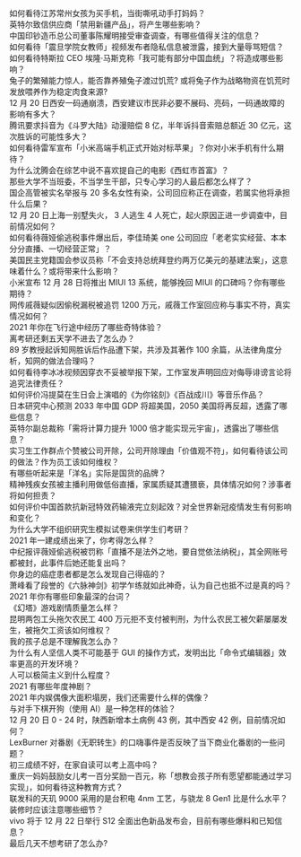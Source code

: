 如何看待江苏常州女孩为买手机，当街嘶吼动手打妈妈？  
英特尔致信供应商「禁用新疆产品」，将产生哪些影响？  
中国印钞造币总公司董事陈耀明接受审查调查，有哪些值得关注的信息？  
如何看待「震旦学院女教师」视频发布者隐私信息被泄露，接到大量辱骂短信？  
如何看待特斯拉 CEO 埃隆·马斯克称「我可能有部分中国血统」？将造成哪些影响？  
兔子的繁殖能力惊人，能否靠养殖兔子渡过饥荒? 或将兔子作为战略物资在饥荒时发放喂养作为稳定肉食来源?  
12 月 20 日西安一码通崩溃，西安建议市民非必要不展码、亮码，一码通故障的影响有多大？  
腾讯要求抖音为《斗罗大陆》动漫赔偿 8 亿，半年诉抖音索赔总额近 30 亿元，这次胜诉的可能性多大？  
如何看待雷军宣布「小米高端手机正式开始对标苹果」？你对小米手机有什么期待？  
为什么沈腾会在综艺中说不喜欢提自己的电影《西虹市首富》？  
那些大学不当班委，不当学生干部，只专心学习的人最后都怎么样了？  
国企高管被实名举报与 20 多名女性有染，公司回应称正在调查，若属实他将承担什么后果？  
12 月 20 日上海一别墅失火， 3 人逃生 4 人死亡，起火原因正进一步调查中，目前情况如何？  
如何看待薇娅偷逃税事件爆出后，李佳琦美 one 公司回应「老老实实经营、本本分分直播、一切经营正常」？  
美国民主党籍国会参议员称「不会支持总统拜登约两万亿美元的基建法案」，这意味着什么？或将带来什么影响？  
小米宣布 12 月 28 日将推出 MIUI 13 系统，能够挽回 MIUI 的口碑吗？你有哪些期待？  
网传戚薇疑似因偷税漏税被追罚 1200 万元，戚薇工作室回应称与事实不符，真实情况如何？  
2021 年你在飞行途中经历了哪些奇特体验？  
离考研还剩五天学不进去了怎么办？  
89 岁教授起诉知网胜诉后作品遭下架，共涉及其著作 100 余篇，从法律角度分析，知网的做法合理吗？  
如何看待李冰冰视频因穿衣不妥被举报下架，工作室发声明回应对侮辱诽谤言论将追究法律责任？  
如何评价冯提莫在生日会上演唱的《为你铭刻》《百战成川》等音乐作品？  
日本研究中心预测 2033 年中国 GDP 将超美国，2050 美国将再反超，透露了哪些信息？  
英特尔副总裁称「需将计算力提升 1000 倍才能实现元宇宙」，透露出了哪些信息？  
实习生工作群点个赞被公司开除，公司开除理由「价值观不符」，如何看待该公司的做法？作为员工该如何维权？  
有哪些听起来是「洋名」实际是国货的品牌？  
精神残疾女孩被主播利用做低俗直播，家属质疑其遭猥亵，具体情况如何？涉事者将如何担责？  
如何评价中国首款抗新冠特效药输液完立刻起效？对全世界新冠疫情发生有何影响和变化？  
为什么大学不组织研究生模拟试卷来供学生们考研？  
2021 年一建成绩出来了，你考得怎么样？  
中纪报评薇娅偷逃税被罚称「直播不是法外之地，要自觉依法纳税」，其全网账号都被封，此事件后她还能复出吗？  
你身边的癌症患者都是怎么发现自己得癌的？  
萧峰看了段誉的《六脉神剑》初学乍练就如此神奇，认为自己也抵不过是真的吗？  
2021 年你有哪些印象最深的台词？  
《幻塔》游戏剧情质量怎么样？  
昆明两包工头拖欠农民工 400 万元拒不支付被判刑，为什么农民工被欠薪屡屡发生，被拖欠工资该如何维权？  
我的孩子总是不理解我怎么办？  
为什么有人坚信人类不可能基于 GUI 的操作方式，发明出比「命令式编辑器」效率更高的开发环境？  
人可以极简主义到什么程度？  
2021 有哪些年度神剧？  
2021 年内娱偶像大面积塌房，我们还需要什么样的偶像？  
与对手下棋开狗（使用 AI）是一种怎样的体验？  
12 月 20 日 0 - 24 时，陕西新增本土病例 43 例，其中西安 42 例，目前情况如何？  
LexBurner 对番剧《无职转生》的口嗨事件是否反映了当下商业化番剧的一些问题？  
初三成绩不好，在家自读可以考上高中吗？  
重庆一妈妈鼓励女儿考一百分奖励一百元，称「想教会孩子所有愿望都能通过学习实现」，如何看待这种教育方式？  
联发科的天玑 9000 采用的是台积电 4nm 工艺，与骁龙 8 Gen1 比是什么水平？  
装修时应该注意哪些细节？  
vivo 将于 12 月 22 日举行 S12 全面出色新品发布会，目前有哪些爆料和已知信息？  
最后几天不想考研了怎么办?  
